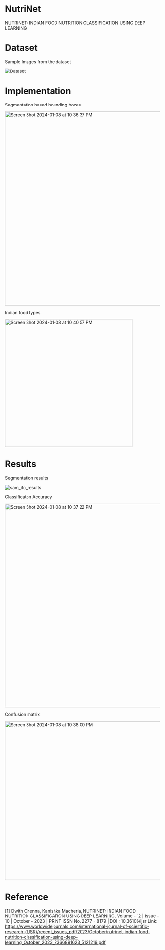 # NutriNet
NUTRINET: INDIAN FOOD NUTRITION CLASSIFICATION USING DEEP LEARNING

# Dataset 

Sample Images from the dataset

![Dataset](https://github.com/cyndwith/NutriNet/assets/11755434/8ec5429e-e688-46b4-b909-0360e1342506)

# Implementation

Segmentation based bounding boxes

<img width="629" alt="Screen Shot 2024-01-08 at 10 36 37 PM" src="https://github.com/cyndwith/NutriNet/assets/11755434/4b49527f-2ebc-4ab3-ae5e-9c154fb1f21a">

Indian food types

<img width="414" alt="Screen Shot 2024-01-08 at 10 40 57 PM" src="https://github.com/cyndwith/NutriNet/assets/11755434/29bf0fa4-a756-4229-9651-817b34ab5513">


# Results

Segmentation results

![sam_ifc_results](https://github.com/cyndwith/NutriNet/assets/11755434/6cedf128-7eb6-40b2-95d4-f464d39fca58)


Classificaton Accuracy

<img width="661" alt="Screen Shot 2024-01-08 at 10 37 22 PM" src="https://github.com/cyndwith/NutriNet/assets/11755434/b8798181-6876-4ec9-bab7-edce0b88df45">

Confusion matrix

<img width="514" alt="Screen Shot 2024-01-08 at 10 38 00 PM" src="https://github.com/cyndwith/NutriNet/assets/11755434/c799c445-c258-485d-bcba-8c0f1fa0b389">


# Reference

[1] Dwith Chenna, Kanishka Macherla, NUTRINET: INDIAN FOOD NUTRITION CLASSIFICATION USING DEEP
LEARNING, Volume - 12 | Issue - 10 | October - 2023 | PRINT ISSN No. 2277 - 8179 | DOI : 10.36106/ijsr
Link: https://www.worldwidejournals.com/international-journal-of-scientific-research-(IJSR)/recent_issues_pdf/2023/October/nutrinet-indian-food-nutrition-classification-using-deep-learning_October_2023_2366891623_5121219.pdf
